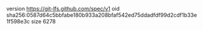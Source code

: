 version https://git-lfs.github.com/spec/v1
oid sha256:0587d64c5bbfabe180b933a208bfaf542ed75ddadfdf99d2cdf1b33e1f598e3c
size 6278
